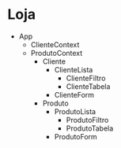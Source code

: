 # Loja

- App
  - ClienteContext
  - ProdutoContext
    - Cliente
      - ClienteLista
        - ClienteFiltro
        - ClienteTabela
      - ClienteForm
    - Produto
      - ProdutoLista
        - ProdutoFiltro
        - ProdutoTabela
      - ProdutoForm